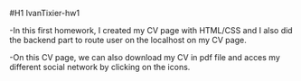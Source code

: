 #H1 IvanTixier-hw1

-In this first homework, I created my CV page with HTML/CSS and I also did the backend part to route user on the localhost on my CV page. 

-On this CV page, we can also download my CV in pdf file and acces my different social network by clicking on the icons.
